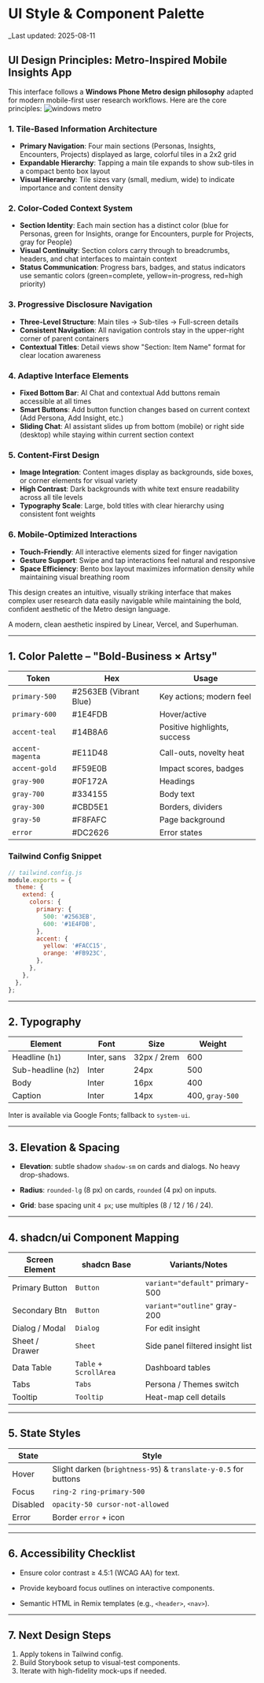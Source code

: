 # UI Style & Component Palette

_Last updated: 2025-08-11

## UI Design Principles: Metro-Inspired Mobile Insights App

This interface follows a **Windows Phone Metro design philosophy** adapted for modern mobile-first user research workflows. Here are the core principles:
![windows metro](image.png)

### **1. Tile-Based Information Architecture**

- **Primary Navigation**: Four main sections (Personas, Insights, Encounters, Projects) displayed as large, colorful tiles in a 2x2 grid
- **Expandable Hierarchy**: Tapping a main tile expands to show sub-tiles in a compact bento box layout
- **Visual Hierarchy**: Tile sizes vary (small, medium, wide) to indicate importance and content density

### **2. Color-Coded Context System**

- **Section Identity**: Each main section has a distinct color (blue for Personas, green for Insights, orange for Encounters, purple for Projects, gray for People)
- **Visual Continuity**: Section colors carry through to breadcrumbs, headers, and chat interfaces to maintain context
- **Status Communication**: Progress bars, badges, and status indicators use semantic colors (green=complete, yellow=in-progress, red=high priority)

### **3. Progressive Disclosure Navigation**

- **Three-Level Structure**: Main tiles → Sub-tiles → Full-screen details
- **Consistent Navigation**: All navigation controls stay in the upper-right corner of parent containers
- **Contextual Titles**: Detail views show "Section: Item Name" format for clear location awareness

### **4. Adaptive Interface Elements**

- **Fixed Bottom Bar**: AI Chat and contextual Add buttons remain accessible at all times
- **Smart Buttons**: Add button function changes based on current context (Add Persona, Add Insight, etc.)
- **Sliding Chat**: AI assistant slides up from bottom (mobile) or right side (desktop) while staying within current section context

### **5. Content-First Design**

- **Image Integration**: Content images display as backgrounds, side boxes, or corner elements for visual variety
- **High Contrast**: Dark backgrounds with white text ensure readability across all tile levels
- **Typography Scale**: Large, bold titles with clear hierarchy using consistent font weights

### **6. Mobile-Optimized Interactions**

- **Touch-Friendly**: All interactive elements sized for finger navigation
- **Gesture Support**: Swipe and tap interactions feel natural and responsive
- **Space Efficiency**: Bento box layout maximizes information density while maintaining visual breathing room

This design creates an intuitive, visually striking interface that makes complex user research data easily navigable while maintaining the bold, confident aesthetic of the Metro design language.

A modern, clean aesthetic inspired by Linear, Vercel, and Superhuman.

---

## 1. Color Palette – "Bold-Business × Artsy"

| Token | Hex | Usage |
|-------|-----|-------|
| `primary-500` | #2563EB (Vibrant Blue) | Key actions; modern feel |
| `primary-600` | #1E4FDB | Hover/active |
| `accent-teal` | #14B8A6 | Positive highlights, success |
| `accent-magenta` | #E11D48 | Call-outs, novelty heat |
| `accent-gold` | #F59E0B | Impact scores, badges |
| `gray-900` | #0F172A | Headings |
| `gray-700` | #334155 | Body text |
| `gray-300` | #CBD5E1 | Borders, dividers |
| `gray-50`  | #F8FAFC | Page background |
| `error` | #DC2626 | Error states |

### Tailwind Config Snippet

```js
// tailwind.config.js
module.exports = {
  theme: {
    extend: {
      colors: {
        primary: {
          500: '#2563EB',
          600: '#1E4FDB',
        },
        accent: {
          yellow: '#FACC15',
          orange: '#FB923C',
        },
      },
    },
  },
};
```

---

## 2. Typography

| Element | Font | Size | Weight |
|---------|------|------|--------|
| Headline (`h1`) | Inter, sans | 32px / 2rem | 600 |
| Sub-headline (`h2`) | Inter | 24px | 500 |
| Body | Inter | 16px | 400 |
| Caption | Inter | 14px | 400, `gray-500` |

Inter is available via Google Fonts; fallback to `system-ui`.

---

## 3. Elevation & Spacing

- **Elevation**: subtle shadow `shadow-sm` on cards and dialogs. No heavy drop-shadows.

- **Radius**: `rounded-lg` (8 px) on cards, `rounded` (4 px) on inputs.
- **Grid**: base spacing unit `4 px`; use multiples (8 / 12 / 16 / 24).

---

## 4. shadcn/ui Component Mapping

| Screen Element | shadcn Base | Variants/Notes |
|----------------|-------------|----------------|
| Primary Button | `Button` | `variant="default"` primary-500 |
| Secondary Btn  | `Button` | `variant="outline"` gray-200 |
| Dialog / Modal | `Dialog` | For edit insight |
| Sheet / Drawer | `Sheet`  | Side panel filtered insight list |
| Data Table     | `Table` + `ScrollArea` | Dashboard tables |
| Tabs           | `Tabs`    | Persona / Themes switch |
| Tooltip        | `Tooltip` | Heat-map cell details |

---

## 5. State Styles

| State | Style |
|-------|-------|
| Hover | Slight darken (`brightness-95`) & `translate-y-0.5` for buttons |
| Focus | `ring-2 ring-primary-500` |
| Disabled | `opacity-50 cursor-not-allowed` |
| Error | Border `error` + icon |

---

## 6. Accessibility Checklist

- Ensure color contrast ≥ 4.5:1 (WCAG AA) for text.

- Provide keyboard focus outlines on interactive components.
- Semantic HTML in Remix templates (e.g., `<header>`, `<nav>`).

---

## 7. Next Design Steps

1. Apply tokens in Tailwind config.
2. Build Storybook setup to visual-test components.
3. Iterate with high-fidelity mock-ups if needed.

